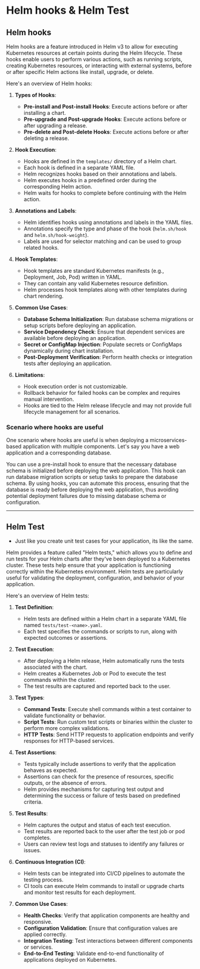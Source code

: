 # Helm hooks & Helm Test

## Helm hooks

Helm hooks are a feature introduced in Helm v3 to allow for executing Kubernetes resources at certain points during the Helm lifecycle. These hooks enable users to perform various actions, such as running scripts, creating Kubernetes resources, or interacting with external systems, before or after specific Helm actions like install, upgrade, or delete.

Here's an overview of Helm hooks:

1.  **Types of Hooks**:

    - **Pre-install and Post-install Hooks**: Execute actions before or after installing a chart.
    - **Pre-upgrade and Post-upgrade Hooks**: Execute actions before or after upgrading a release.
    - **Pre-delete and Post-delete Hooks**: Execute actions before or after deleting a release.

2.  **Hook Execution**:

    - Hooks are defined in the `templates/` directory of a Helm chart.
    - Each hook is defined in a separate YAML file.
    - Helm recognizes hooks based on their annotations and labels.
    - Helm executes hooks in a predefined order during the corresponding Helm action.
    - Helm waits for hooks to complete before continuing with the Helm action.

3.  **Annotations and Labels**:

    - Helm identifies hooks using annotations and labels in the YAML files.
    - Annotations specify the type and phase of the hook (`helm.sh/hook` and `helm.sh/hook-weight`).
    - Labels are used for selector matching and can be used to group related hooks.

4.  **Hook Templates**:

    - Hook templates are standard Kubernetes manifests (e.g., Deployment, Job, Pod) written in YAML.
    - They can contain any valid Kubernetes resource definition.
    - Helm processes hook templates along with other templates during chart rendering.

5.  **Common Use Cases**:

    - **Database Schema Initialization**: Run database schema migrations or setup scripts before deploying an application.
    - **Service Dependency Check**: Ensure that dependent services are available before deploying an application.
    - **Secret or ConfigMap Injection**: Populate secrets or ConfigMaps dynamically during chart installation.
    - **Post-Deployment Verification**: Perform health checks or integration tests after deploying an application.

6.  **Limitations**:

    - Hook execution order is not customizable.
    - Rollback behavior for failed hooks can be complex and requires manual intervention.
    - Hooks are tied to the Helm release lifecycle and may not provide full lifecycle management for all scenarios.

### Scenario where hooks are useful

One scenario where hooks are useful is when deploying a microservices-based application with multiple components. Let's say you have a web application and a corresponding database.

You can use a pre-install hook to ensure that the necessary database schema is initialized before deploying the web application. This hook can run database migration scripts or setup tasks to prepare the database schema. By using hooks, you can automate this process, ensuring that the database is ready before deploying the web application, thus avoiding potential deployment failures due to missing database schema or configuration.

---

## Helm Test

- Just like you create unit test cases for your application, its like the same.

Helm provides a feature called "Helm tests," which allows you to define and run tests for your Helm charts after they've been deployed to a Kubernetes cluster. These tests help ensure that your application is functioning correctly within the Kubernetes environment. Helm tests are particularly useful for validating the deployment, configuration, and behavior of your application.

Here's an overview of Helm tests:

1.  **Test Definition**:

    - Helm tests are defined within a Helm chart in a separate YAML file named `tests/test-<name>.yaml`.
    - Each test specifies the commands or scripts to run, along with expected outcomes or assertions.

2.  **Test Execution**:

    - After deploying a Helm release, Helm automatically runs the tests associated with the chart.
    - Helm creates a Kubernetes Job or Pod to execute the test commands within the cluster.
    - The test results are captured and reported back to the user.

3.  **Test Types**:

    - **Command Tests**: Execute shell commands within a test container to validate functionality or behavior.
    - **Script Tests**: Run custom test scripts or binaries within the cluster to perform more complex validations.
    - **HTTP Tests**: Send HTTP requests to application endpoints and verify responses for HTTP-based services.

4.  **Test Assertions**:

    - Tests typically include assertions to verify that the application behaves as expected.
    - Assertions can check for the presence of resources, specific outputs, or the absence of errors.
    - Helm provides mechanisms for capturing test output and determining the success or failure of tests based on predefined criteria.

5.  **Test Results**:

    - Helm captures the output and status of each test execution.
    - Test results are reported back to the user after the test job or pod completes.
    - Users can review test logs and statuses to identify any failures or issues.

6.  **Continuous Integration (CI)**:

    - Helm tests can be integrated into CI/CD pipelines to automate the testing process.
    - CI tools can execute Helm commands to install or upgrade charts and monitor test results for each deployment.

7.  **Common Use Cases**:

    - **Health Checks**: Verify that application components are healthy and responsive.
    - **Configuration Validation**: Ensure that configuration values are applied correctly.
    - **Integration Testing**: Test interactions between different components or services.
    - **End-to-End Testing**: Validate end-to-end functionality of applications deployed on Kubernetes.
